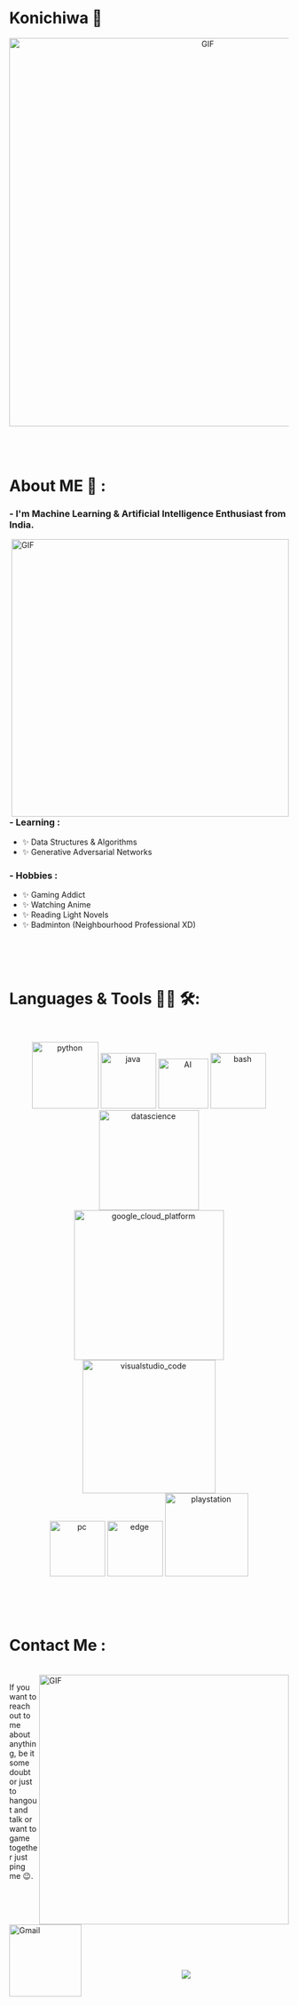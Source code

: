 # Konichiwa 👋

<div align="center">
<img hight="300" width="700" alt="GIF" align="center" src="https://github.com/TechnicalGP/TechnicalGP/blob/master/assets/208593.gif">
</div>

</br>
</br>
</br>


# About ME 💬 :

### - I'm Machine Learning & Artificial Intelligence Enthusiast from India.

<img hight="400" width="500" alt="GIF" align="right" src="https://github.com/TechnicalGP/TechnicalGP/blob/master/assets/1936.gif">

### - Learning :
- ✨ Data Structures & Algorithms
- ✨ Generative Adversarial Networks

### - Hobbies : 
- ✨ Gaming Addict
- ✨ Watching Anime
- ✨ Reading Light Novels
- ✨ Badminton (Neighbourhood Professional XD)

</br>
</br>
</br>



# Languages & Tools 👨‍💻 🛠:
</br>

<p align="center">

<!-- For more icons please follow  https://github.com/MikeCodesDotNET/ColoredBadges -->
<img src="https://github.com/TechnicalGP/TechnicalGP/blob/master/assets/icons/python.png" alt="python" width="120" hight="50">
<img src="https://github.com/TechnicalGP/TechnicalGP/blob/master/assets/icons/java.png" alt="java"  width="100" hight="50">
<img src="https://github.com/TechnicalGP/TechnicalGP/blob/master/assets/icons/ai.png" alt="AI" width="90" hight="50">
<img src="https://github.com/TechnicalGP/TechnicalGP/blob/master/assets/icons/bash.png" alt="bash" width="100" hight="50">
<img src="https://github.com/TechnicalGP/TechnicalGP/blob/master/assets/icons/datascience.png" alt="datascience" width="180" hight="50">
</br>
<img src="https://github.com/TechnicalGP/TechnicalGP/blob/master/assets/icons/google_cloud_platform.png" alt="google_cloud_platform" width="270" hight="50">
<img src="https://github.com/TechnicalGP/TechnicalGP/blob/master/assets/icons/visualstudio_code.png" alt="visualstudio_code" width="240" hight="50">
</br>
<img src="https://github.com/TechnicalGP/TechnicalGP/blob/master/assets/icons/pc.png" alt="pc" width="100" hight="50">
<img src="https://github.com/TechnicalGP/TechnicalGP/blob/master/assets/icons/edge.png" alt="edge" width="100" hight="50">
<img src="https://github.com/TechnicalGP/TechnicalGP/blob/master/assets/icons/playstation@3x.png" alt="playstation" width="150" hight="50">
</p>
</br>
</br>
</br>



# Contact Me :

<p>
 </br>


<img hight="320" width="450" align="right" alt="GIF" src="https://github.com/TechnicalGP/TechnicalGP/blob/master/assets/93195.gif">


If you want to reach out to me about anything, be it some doubt or just to hangout and talk or want to game together just ping me 😉.

<a href="mailto:ghack962@gmail.com">
 <img align="left" alt="Gmail" width="130" hight="100" src="https://github.com/TechnicalGP/TechnicalGP/blob/master/assets/icons/gmail.png" />
</a>
<!--<a href="https://www.linkedin.com/in/ashutosh-saxena-7b326817b/">
  <img align="left" alt="Linkedin" width="150" hight="100" src="https://github.com/TechnicalGP/TechnicalGP/blob/master/assets/icons/linkedin.png" />
</br>
</br>
</br>
</a>
<a href="https://www.reddit.com/user/X_Ashutosh_X">
  <img align="left" alt=" Reddit" width="130" hight="100" src="https://github.com/TechnicalGP/TechnicalGP/blob/master/assets/icons/reddit.png" />
</a>
<a href="https://steamcommunity.com/profiles/76561198182224539/">
  <img align="left" alt="Steam" width="130" hight="100" src="https://github.com/TechnicalGP/TechnicalGP/blob/master/assets/icons/steam.png" />
</a>-->
 </p>
 

</br>
</br>
</br>
</br>
</br>
</br>
</br>



<p align="center" >  
  <a href="https://github.com/anuraghazra/github-readme-stats"> 
<img  src="https://github-readme-stats.vercel.app/api?username=TechnicalGP&&show_icons=true&theme=radical"/>
  </a>
  </p>

